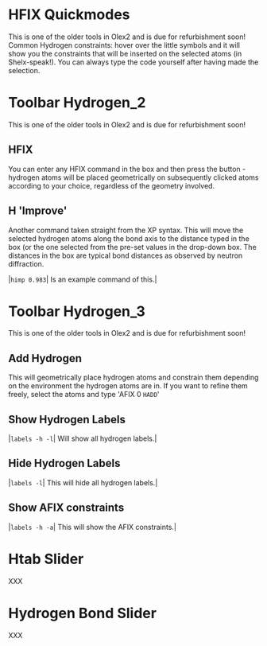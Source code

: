 # HFIX Quickmodes
This is one of the older tools in Olex2 and is due for refurbishment soon! 
Common Hydrogen constraints: hover over the little symbols and it will show you the constraints that will be inserted on the selected atoms (in Shelx-speak!). You can always type the code yourself after having made the selection.

# Toolbar Hydrogen_2
This is one of the older tools in Olex2 and is due for refurbishment soon! 

## HFIX  
You can enter any HFIX command in the box and then press the button - hydrogen atoms will be placed geometrically on subsequently clicked atoms according to your choice, regardless of the geometry involved. 

## H 'Improve' 
Another command taken straight from the XP syntax. This will move the selected hydrogen atoms along the bond axis to the distance typed in the box (or the one selected from the pre-set values in the drop-down box. The distances in the box are typical bond distances as observed by neutron diffraction. 

|`himp 0.983`| Is an example command of this.|

# Toolbar Hydrogen_3
This is one of the older tools in Olex2 and is due for refurbishment soon! 

## Add Hydrogen  
This will geometrically place hydrogen atoms and constrain them depending on the environment the hydrogen atoms are in. If you want to refine them freely, select the atoms and type 'AFIX 0 `HADD`'

## Show Hydrogen Labels  
|`labels -h -l`| Will show all hydrogen labels.| 

## Hide Hydrogen Labels  
|`labels -l`| This will hide all hydrogen labels.| 

## Show AFIX constraints  
|`labels -h -a`| This will show the AFIX constraints.|

# Htab Slider
XXX

# Hydrogen Bond Slider
XXX
